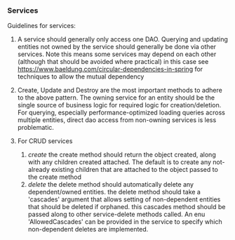 ### Services

Guidelines for services:

1. A service should generally only access one DAO.  Querying and updating entities not owned by the 
service should generally be done via other services.  Note this means some services may depend on each other
   (although that should be avoided where practical)  in this case see https://www.baeldung.com/circular-dependencies-in-spring
for techniques to allow the mutual dependency
2. Create, Update and Destroy are the most important methods to adhere to the above pattern. The owning service for
an entity should be the single source of business logic for required logic for creation/deletion.
For querying, especially performance-optimized loading queries across multiple entities, direct dao
access from non-owning services is less problematic.

3. For CRUD services
   1. *create* the create method should return the object created, along with any children created attached.
   The default is to create any not-already existing children that are attached to the object
   passed to the create method
   2. *delete*  the delete method should automatically 
   delete any dependent/owned entities.  the delete method should take a 'cascades' argument
   that allows setting of non-dependent entities that should be deleted if orphaned.  this cascades method 
   should be passed along to other service-delete methods called.  An enu 'AllowedCascades' can be
   provided in the service to specify which non-dependent deletes are implemented.
